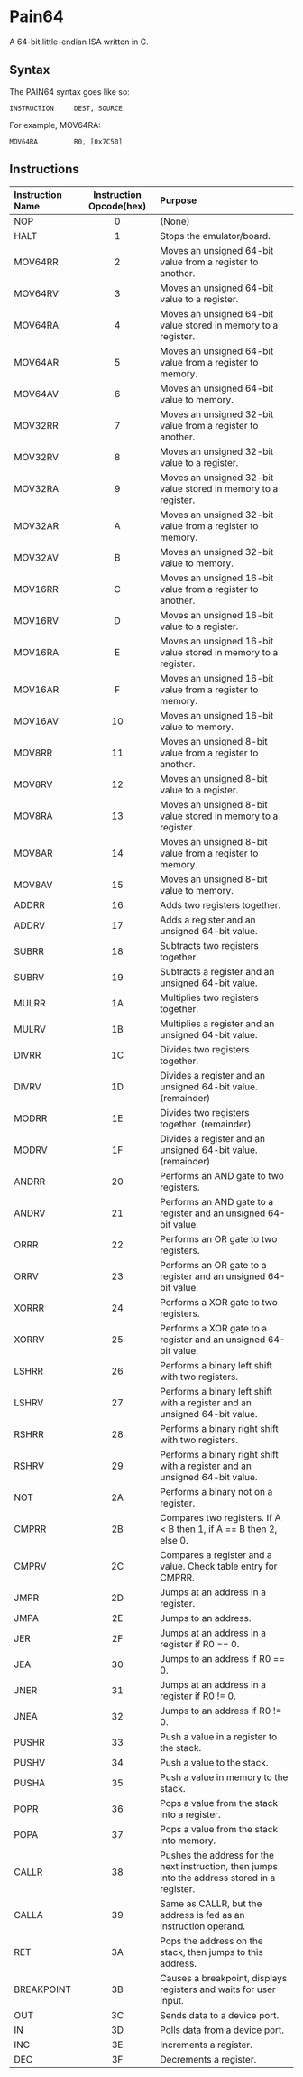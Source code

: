 # Pain64
A 64-bit little-endian ISA written in C.
## Syntax
The PAIN64 syntax goes like so:  
```
INSTRUCTION     DEST, SOURCE
```  
For example, MOV64RA:  
```
MOV64RA         R0, [0x7C50]
```
## Instructions
| Instruction Name |Instruction Opcode(hex)| Purpose                                                            |
| :--------------- | :-------------------: | :----------------------------------------------------------------- |
| NOP              | 0                     | (None)                                                             |
| HALT             | 1                     | Stops the emulator/board.                                          |
| MOV64RR          | 2                     | Moves an unsigned 64-bit value from a register to another.         |
| MOV64RV          | 3                     | Moves an unsigned 64-bit value to a register.                      |
| MOV64RA          | 4                     | Moves an unsigned 64-bit value stored in memory to a register.     |
| MOV64AR          | 5                     | Moves an unsigned 64-bit value from a register to memory.          |
| MOV64AV          | 6                     | Moves an unsigned 64-bit value to memory.                          |
| MOV32RR          | 7                     | Moves an unsigned 32-bit value from a register to another.         |
| MOV32RV          | 8                     | Moves an unsigned 32-bit value to a register.                      |
| MOV32RA          | 9                     | Moves an unsigned 32-bit value stored in memory to a register.     |
| MOV32AR          | A                     | Moves an unsigned 32-bit value from a register to memory.          |
| MOV32AV          | B                    | Moves an unsigned 32-bit value to memory.                          |
| MOV16RR          | C                     | Moves an unsigned 16-bit value from a register to another.         |
| MOV16RV          | D                     | Moves an unsigned 16-bit value to a register.                      |
| MOV16RA          | E                     | Moves an unsigned 16-bit value stored in memory to a register.     |
| MOV16AR          | F                     | Moves an unsigned 16-bit value from a register to memory.          |
| MOV16AV          | 10                    | Moves an unsigned 16-bit value to memory.                          |
| MOV8RR           | 11                    | Moves an unsigned 8-bit value from a register to another.          |
| MOV8RV           | 12                    | Moves an unsigned 8-bit value to a register.                       |
| MOV8RA           | 13                    | Moves an unsigned 8-bit value stored in memory to a register.      |
| MOV8AR           | 14                    | Moves an unsigned 8-bit value from a register to memory.           |
| MOV8AV           | 15                    | Moves an unsigned 8-bit value to memory.                           |
| ADDRR            | 16                    | Adds two registers together.                                       |
| ADDRV            | 17                    | Adds a register and an unsigned 64-bit value.                      |
| SUBRR            | 18                    | Subtracts two registers together.                                  |
| SUBRV            | 19                    | Subtracts a register and an unsigned 64-bit value.                 |
| MULRR            | 1A                    | Multiplies two registers together.                                 |
| MULRV            | 1B                    | Multiplies a register and an unsigned 64-bit value.                |
| DIVRR            | 1C                    | Divides two registers together.                                    |
| DIVRV            | 1D                    | Divides a register and an unsigned 64-bit value. (remainder)       |
| MODRR            | 1E                    | Divides two registers together. (remainder)                        |
| MODRV            | 1F                    | Divides a register and an unsigned 64-bit value. (remainder)       |
| ANDRR            | 20                    | Performs an AND gate to two registers.                             |
| ANDRV            | 21                    | Performs an AND gate to a register and an unsigned 64-bit value.   |
| ORRR             | 22                    | Performs an OR gate to two registers.                              |
| ORRV             | 23                    | Performs an OR gate to a register and an unsigned 64-bit value.    |
| XORRR            | 24                    | Performs a XOR gate to two registers.                              |
| XORRV            | 25                    | Performs a XOR gate to a register and an unsigned 64-bit value.    |
| LSHRR            | 26                    | Performs a binary left shift with two registers.                   |
| LSHRV            | 27                    | Performs a binary left shift with a register and an unsigned 64-bit value. |
| RSHRR            | 28                    | Performs a binary right shift with two registers.                  |
| RSHRV            | 29                    | Performs a binary right shift with a register and an unsigned 64-bit value. |
| NOT              | 2A                    | Performs a binary not on a register.                               |
| CMPRR            | 2B                    | Compares two registers. If A < B then 1, if A == B then 2, else 0. |
| CMPRV            | 2C                    | Compares a register and a value. Check table entry for CMPRR.      |
| JMPR             | 2D                    | Jumps at an address in a register.                                 |
| JMPA             | 2E                    | Jumps to an address.                                               |
| JER              | 2F                    | Jumps at an address in a register if R0 == 0.                      |
| JEA              | 30                    | Jumps to an address if R0 == 0.                                    |
| JNER             | 31                    | Jumps at an address in a register if R0 != 0.                      |
| JNEA             | 32                    | Jumps to an address if R0 != 0.                                    |
| PUSHR            | 33                    | Push a value in a register to the stack.                           |
| PUSHV            | 34                    | Push a value to the stack.                                         |
| PUSHA            | 35                    | Push a value in memory to the stack.                               |
| POPR             | 36                    | Pops a value from the stack into a register.                       |
| POPA             | 37                    | Pops a value from the stack into memory.                           |
| CALLR            | 38                    | Pushes the address for the next instruction, then jumps into the address stored in a register. |
| CALLA            | 39                    | Same as CALLR, but the address is fed as an instruction operand.   |
| RET              | 3A                    | Pops the address on the stack, then jumps to this address.         |
| BREAKPOINT       | 3B                    | Causes a breakpoint, displays registers and waits for user input.  |
| OUT              | 3C                    | Sends data to a device port.                                       |
| IN               | 3D                    | Polls data from a device port.                                     |
| INC              | 3E                    | Increments a register.                                             |
| DEC              | 3F                    | Decrements a register.                                             |